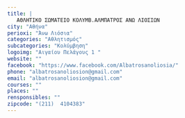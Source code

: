 ```yaml
---
title: |
   ΑΘΛΗΤΙΚΟ ΣΩΜΑΤΕΙΟ ΚΟΛΥΜΒ.ΑΛΜΠΑΤΡΟΣ ΑΝΩ ΛΙΟΣΙΩΝ
city: "Αθήνα"
perioxi: "Άνω Λιόσια"
categories: "Αθλητισμός"
subcategories: "Κολύμβηση"
logoimg: "Αιγαίου Πελάγους 1 "
website: ""
facebook: "https://www.facebook.com/Albatrosanoliosia/"
phone: "albatrosanoliosion@gmail.com"
email: "albatrosanoliosion@gmail.com"
courses: ""
places: ""
rensponsibles: ""
zipcode: "(211)  4104383"
---
```




